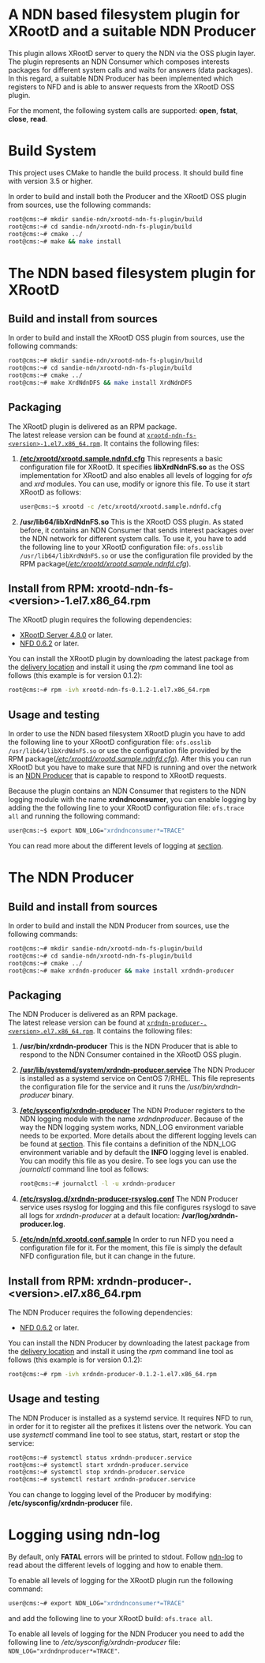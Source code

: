 # A NDN based filesystem plugin for XRootD and a suitable NDN Producer

This plugin allows XRootD server to query the NDN via the OSS plugin layer. The plugin represents an NDN Consumer which composes interests packages for different system calls and waits for answers (data packages). In this regard, a suitable NDN Producer has been implemented which registers to NFD and is able to answer requests from the XRootD OSS plugin.

For the moment, the following system calls are supported: **open**, **fstat**, **close**, **read**.

# Build System

This project uses CMake to handle the build process. It should build fine with version 3.5 or higher.

In order to build and install both the Producer and the XRootD OSS plugin from sources, use the following commands:

```bash 
root@cms:~# mkdir sandie-ndn/xrootd-ndn-fs-plugin/build 
root@cms:~# cd sandie-ndn/xrootd-ndn-fs-plugin/build
root@cms:~# cmake ../
root@cms:~# make && make install
```

# The NDN based filesystem plugin for XRootD
## Build and install from sources
In order to build and install the XRootD OSS plugin from sources, use the following commands:

```bash 
root@cms:~# mkdir sandie-ndn/xrootd-ndn-fs-plugin/build 
root@cms:~# cd sandie-ndn/xrootd-ndn-fs-plugin/build
root@cms:~# cmake ../
root@cms:~# make XrdNdnDFS && make install XrdNdnDFS
```

## Packaging
The XRootD plugin is delivered as an RPM package.\
The latest release version can be found at [`xrootd-ndn-fs-<version>-1.el7.x86_64.rpm`](../packaging/RPMS/x86_64). It contains the following files:

1. [**/etc/xrootd/xrootd.sample.ndnfd.cfg**](rpms/XrdNdnFS/xrootd.sample.ndnfd.cfg) This represents a basic configuration file for XRootD. It specifies **libXrdNdnFS.so** as the OSS implementation for XRootD and also enables all levels of logging for *ofs* and *xrd* modules. You can use, modify or ignore this file. To use it start XRootD as follows:
    ```bash 
    user@cms:~$ xrootd -c /etc/xrootd/xrootd.sample.ndnfd.cfg
    ```

2. **/usr/lib64/libXrdNdnFS.so** This is the XRootD OSS plugin. As stated before, it contains an NDN Consumer that sends interest packages over the NDN network for different system calls. To use it, you have to add the following line to your XRootD configuration file: `ofs.osslib /usr/lib64/libXrdNdnFS.so` or use the configuration file provided by the RPM package([*/etc/xrootd/xrootd.sample.ndnfd.cfg*](rpms/XrdNdnFS/xrootd.sample.ndnfd.cfg)).

## Install from RPM: xrootd-ndn-fs-\<version>-1.el7.x86_64.rpm

The XRootD plugin requires the following dependencies:
* [XRootD Server 4.8.0](http://opensciencegrid.org/docs/data/install-xrootd/) or later.
* [NFD 0.6.2](../packaging/RPMS/x86_64/nfd-0.6.2-1.el7.centos.x86_64.rpm) or later.

You can install the XRootD plugin by downloading the latest package from the [delivery location](../packaging/RPMS/x86_64) and install it using the *rpm* command line tool as follows (this example is for version 0.1.2):
```bash
root@cms:~# rpm -ivh xrootd-ndn-fs-0.1.2-1.el7.x86_64.rpm
```

## Usage and testing

In order to use the NDN based filesystem XRootD plugin you have to add the following line to your XRootD configuration file: `ofs.osslib /usr/lib64/libXrdNdnFS.so` or use the configuration file provided by the RPM package([*/etc/xrootd/xrootd.sample.ndnfd.cfg*](rpms/XrdNdnFS/xrootd.sample.ndnfd.cfg)). After this you can run XRootD but you have to make sure that NFD is running and over the network is an [NDN Producer](#the-ndn-producer) that is capable to respond to XRootD requests.

Because the plugin contains an NDN Consumer that registers to the NDN logging module with the name **xrdndnconsumer**, you can enable logging by adding the the following line to your XRootD configuration file: `ofs.trace all` and running the following command:
```bash
user@cms:~$ export NDN_LOG="xrdndnconsumer*=TRACE"
````

You can read more about the different levels of logging at [section](#logging-using-ndn-log).

# The NDN Producer
## Build and install from sources
In order to build and install the NDN Producer from sources, use the following commands:

```bash 
root@cms:~# mkdir sandie-ndn/xrootd-ndn-fs-plugin/build 
root@cms:~# cd sandie-ndn/xrootd-ndn-fs-plugin/build
root@cms:~# cmake ../
root@cms:~# make xrdndn-producer && make install xrdndn-producer
```

## Packaging

The NDN Producer is delivered as an RPM package.\
The latest release version can be found at [`xrdndn-producer-.<version>.el7.x86_64.rpm`](../packaging/RPMS/x86_64). It contains the following files:

1. **/usr/bin/xrdndn-producer** This is the NDN Producer that is able to respond to the NDN Consumer contained in the XRootD OSS plugin.

2. [**/usr/lib/systemd/system/xrdndn-producer.service**](rpms/xrdndn-producer/xrdndn-producer.service) The NDN Producer is installed as a systemd service on CentOS 7/RHEL. This file represents the configuration file for the service and it runs the */usr/bin/xrdndn-producer* binary.

3. [**/etc/sysconfig/xrdndn-producer**](rpms/xrdndn-producer/xrdndn-producer-environment) The NDN Producer registers to the NDN logging module with the name *xrdndnproducer*. Because of the way the NDN logging system works, NDN_LOG environment variable needs to be exported. More details about the different logging levels can be found at [section](#logging-using-ndn-log). This file contains a definition of the NDN_LOG environment variable and by default the **INFO** logging level is enabled. You can modify this file as you desire. To see logs you can use the *journalctl* command line tool as follows:
   ```bash
   root@cms:~# journalctl -l -u xrdndn-producer
   ```

4. [**/etc/rsyslog.d/xrdndn-producer-rsyslog.conf**](rpms/xrdndn-producer/xrdndn-producer-rsyslog.conf) The NDN Producer service uses rsyslog for logging and this file configures rsyslogd to save all logs for *xrdndn-producer* at a default location: **/var/log/xrdndn-producer.log**.

5. [**/etc/ndn/nfd.xrootd.conf.sample**](rpms/xrdndn-producer/nfd.xrootd.conf.sample) In order to run NFD you need a configuration file for it. For the moment, this file is simply the default NFD configuration file, but it can change in the future.

## Install from RPM: xrdndn-producer-.\<version>.el7.x86_64.rpm

The NDN Producer requires the following dependencies:
* [NFD 0.6.2](../packaging/RPMS/x86_64/nfd-0.6.2-1.el7.centos.x86_64.rpm) or later.

You can install the NDN Producer by downloading the latest package from the [delivery location](../packaging/RPMS/x86_64) and install it using the *rpm* command line tool as follows (this example is for version 0.1.2):
```bash
root@cms:~# rpm -ivh xrdndn-producer-0.1.2-1.el7.x86_64.rpm
```

## Usage and testing

The NDN Producer is installed as a systemd service. It requires NFD to run, in order for it to register all the prefixes it listens over the network. You can use *systemctl* command line tool to see status, start, restart or stop the service:

```bash
root@cms:~# systemctl status xrdndn-producer.service
root@cms:~# systemctl start xrdndn-producer.service
root@cms:~# systemctl stop xrdndn-producer.service
root@cms:~# systemctl restart xrdndn-producer.service
```
You can change to logging level of the Producer by modifying: **/etc/sysconfig/xrdndn-producer** file.

# Logging using ndn-log
By default, only **FATAL** errors will be printed to stdout. Follow [ndn-log](https://named-data.net/doc/ndn-cxx/current/manpages/ndn-log.html) to read about the different levels of logging and how to enable them. 

To enable all levels of logging for the XRootD plugin run the following command:
```bash
user@cms:~# export NDN_LOG="xrdndnconsumer*=TRACE"
```
and add the following line to your XRootD build: ```ofs.trace all```.

To enable all levels of logging for the NDN Producer you need to add the following line to */etc/sysconfig/xrdndn-producer* file: `NDN_LOG="xrdndnproducer*=TRACE"`.
